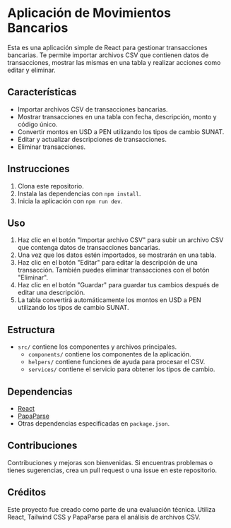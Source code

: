 # Aplicación de Movimientos Bancarios

Esta es una aplicación simple de React para gestionar transacciones bancarias. Te permite importar archivos CSV que contienen datos de transacciones, mostrar las mismas en una tabla y realizar acciones como editar y eliminar.

## Características

- Importar archivos CSV de transacciones bancarias.
- Mostrar transacciones en una tabla con fecha, descripción, monto y código único.
- Convertir montos en USD a PEN utilizando los tipos de cambio SUNAT.
- Editar y actualizar descripciones de transacciones.
- Eliminar transacciones.
  
## Instrucciones

1. Clona este repositorio.
2. Instala las dependencias con `npm install`.
3. Inicia la aplicación con `npm run dev`.

## Uso

1. Haz clic en el botón "Importar archivo CSV" para subir un archivo CSV que contenga datos de transacciones bancarias.
2. Una vez que los datos estén importados, se mostrarán en una tabla.
3. Haz clic en el botón "Editar" para editar la descripción de una transacción. También puedes eliminar transacciones con el botón "Eliminar".
4. Haz clic en el botón "Guardar" para guardar tus cambios después de editar una descripción.
5. La tabla convertirá automáticamente los montos en USD a PEN utilizando los tipos de cambio SUNAT.


## Estructura

- `src/` contiene los componentes y archivos principales.
  - `components/` contiene los componentes de la aplicación.
  - `helpers/` contiene funciones de ayuda para procesar el CSV.
  - `services/` contiene el servicio para obtener los tipos de cambio.

## Dependencias

- [React](https://reactjs.org/)
- [PapaParse](https://www.papaparse.com/)
- Otras dependencias especificadas en `package.json`.

## Contribuciones

Contribuciones y mejoras son bienvenidas. Si encuentras problemas o tienes sugerencias, crea un pull request o una issue en este repositorio.

## Créditos

Este proyecto fue creado como parte de una evaluación técnica. Utiliza React, Tailwind CSS y PapaParse para el análisis de archivos CSV.

